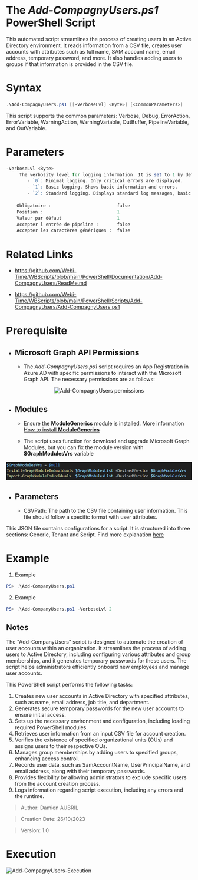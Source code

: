 ﻿# The *Add-CompagnyUsers.ps1* PowerShell Script

This automated script streamlines the process of creating users in an Active Directory environment. It reads information from 
a CSV file, creates user accounts with attributes such as full name, SAM account name, email address, temporary password, and more. 
It also handles adding users to groups if that information is provided in the CSV file.

# Syntax
```powershell
.\Add-CompagnyUsers.ps1 [[-VerboseLvl] <Byte>] [<CommonParameters>]
```

This script supports the common parameters: Verbose, Debug, ErrorAction, ErrorVariable, WarningAction, 
WarningVariable, OutBuffer, PipelineVariable, and OutVariable.

# Parameters
```powershell
-VerboseLvl <Byte>
     The verbosity level for logging information. It is set to 1 by default.
        - `0`: Minimal logging. Only critical errors are displayed.
        - `1`: Basic logging. Shows basic information and errors.
        - `2`: Standard logging. Displays standard log messages, basic information, and errors.
    
    Obligatoire :                         false
    Position :                            1
    Valeur par défaut                     1
    Accepter l entrée de pipeline :       false
    Accepter les caractères génériques :  false
```


# Related Links
- https://github.com/Webi-Time/WBScripts/blob/main/PowerShell/Documentation/Add-CompagnyUsers/ReadMe.md

- https://github.com/Webi-Time/WBScripts/blob/main/PowerShell/Scripts/Add-CompagnyUsers/Add-CompagnyUsers.ps1
# Prerequisite
- ## Microsoft Graph API Permissions
	- The *Add-CompagnyUsers.ps1* script requires an App Registration in Azure AD with specific permissions to interact with the Microsoft Graph API. The necessary permissions are as follows:

<p align='center'>
<img src='Add-CompagnyUsers-Right.png' alt='Add-CompagnyUsers permissions' width='auto' height='auto' />
</p>

- ## Modules
	- Ensure the **ModuleGenerics** module is installed. More information [How to install **ModuleGenerics**](/PowerShell/ReadMe-Modules-Installation.md)

	- The script uses function for download and upgrade Microsoft Graph Modules, but you can fix the module version with **$GraphModulesVrs** variable
<p align='center'>
<img src='/Datas/Images/FixMsGraphModuleVersion.png' alt='FixMsGraphModuleVersion' width='auto' height='auto' />
</p>

- ## Parameters
	- CSVPath: The path to the CSV file containing user information. This file should follow a specific format with user attributes.

This JSON file contains configurations for a script. It is structured into three sections: Generic, Tenant and Script. Find more explanation [here](/PowerShell/ReadMe-JSON-File.md)

# Example

1. Example
```powershell
PS> .\Add-CompanyUsers.ps1
```

2. Example
```powershell
PS> .\Add-CompanyUsers.ps1 -VerboseLvl 2
```

## Notes
The "Add-CompanyUsers" script is designed to automate the creation of user accounts within an organization. It streamlines the 
process of adding users to Active Directory, including configuring various attributes and group memberships, and it generates 
temporary passwords for these users. The script helps administrators efficiently onboard new employees and manage user accounts.

This PowerShell script performs the following tasks:
1. Creates new user accounts in Active Directory with specified attributes, such as name, email address, job title, and department.
2. Generates secure temporary passwords for the new user accounts to ensure initial access.
3. Sets up the necessary environment and configuration, including loading required PowerShell modules.
4. Retrieves user information from an input CSV file for account creation.
5. Verifies the existence of specified organizational units (OUs) and assigns users to their respective OUs.
6. Manages group memberships by adding users to specified groups, enhancing access control.
7. Records user data, such as SamAccountName, UserPrincipalName, and email address, along with their temporary passwords.
8. Provides flexibility by allowing administrators to exclude specific users from the account creation process.
9. Logs information regarding script execution, including any errors and the runtime.

>Author: Damien AUBRIL

>Creation Date: 26/10/2023

>Version: 1.0

# Execution
<img src='Add-CompagnyUsers-Execution.png' alt='Add-CompagnyUsers-Execution' width='auto' height='auto' />

